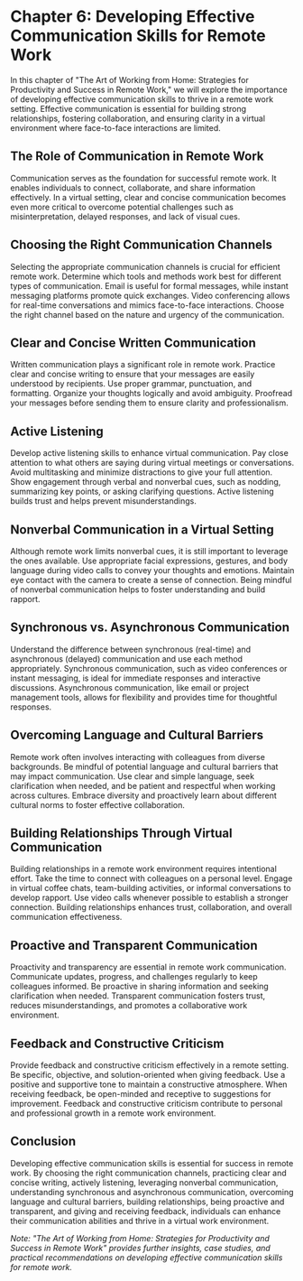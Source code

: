 Chapter 6: Developing Effective Communication Skills for Remote Work
====================================================================

In this chapter of "The Art of Working from Home: Strategies for Productivity and Success in Remote Work," we will explore the importance of developing effective communication skills to thrive in a remote work setting. Effective communication is essential for building strong relationships, fostering collaboration, and ensuring clarity in a virtual environment where face-to-face interactions are limited.

The Role of Communication in Remote Work
----------------------------------------

Communication serves as the foundation for successful remote work. It enables individuals to connect, collaborate, and share information effectively. In a virtual setting, clear and concise communication becomes even more critical to overcome potential challenges such as misinterpretation, delayed responses, and lack of visual cues.

Choosing the Right Communication Channels
-----------------------------------------

Selecting the appropriate communication channels is crucial for efficient remote work. Determine which tools and methods work best for different types of communication. Email is useful for formal messages, while instant messaging platforms promote quick exchanges. Video conferencing allows for real-time conversations and mimics face-to-face interactions. Choose the right channel based on the nature and urgency of the communication.

Clear and Concise Written Communication
---------------------------------------

Written communication plays a significant role in remote work. Practice clear and concise writing to ensure that your messages are easily understood by recipients. Use proper grammar, punctuation, and formatting. Organize your thoughts logically and avoid ambiguity. Proofread your messages before sending them to ensure clarity and professionalism.

Active Listening
----------------

Develop active listening skills to enhance virtual communication. Pay close attention to what others are saying during virtual meetings or conversations. Avoid multitasking and minimize distractions to give your full attention. Show engagement through verbal and nonverbal cues, such as nodding, summarizing key points, or asking clarifying questions. Active listening builds trust and helps prevent misunderstandings.

Nonverbal Communication in a Virtual Setting
--------------------------------------------

Although remote work limits nonverbal cues, it is still important to leverage the ones available. Use appropriate facial expressions, gestures, and body language during video calls to convey your thoughts and emotions. Maintain eye contact with the camera to create a sense of connection. Being mindful of nonverbal communication helps to foster understanding and build rapport.

Synchronous vs. Asynchronous Communication
------------------------------------------

Understand the difference between synchronous (real-time) and asynchronous (delayed) communication and use each method appropriately. Synchronous communication, such as video conferences or instant messaging, is ideal for immediate responses and interactive discussions. Asynchronous communication, like email or project management tools, allows for flexibility and provides time for thoughtful responses.

Overcoming Language and Cultural Barriers
-----------------------------------------

Remote work often involves interacting with colleagues from diverse backgrounds. Be mindful of potential language and cultural barriers that may impact communication. Use clear and simple language, seek clarification when needed, and be patient and respectful when working across cultures. Embrace diversity and proactively learn about different cultural norms to foster effective collaboration.

Building Relationships Through Virtual Communication
----------------------------------------------------

Building relationships in a remote work environment requires intentional effort. Take the time to connect with colleagues on a personal level. Engage in virtual coffee chats, team-building activities, or informal conversations to develop rapport. Use video calls whenever possible to establish a stronger connection. Building relationships enhances trust, collaboration, and overall communication effectiveness.

Proactive and Transparent Communication
---------------------------------------

Proactivity and transparency are essential in remote work communication. Communicate updates, progress, and challenges regularly to keep colleagues informed. Be proactive in sharing information and seeking clarification when needed. Transparent communication fosters trust, reduces misunderstandings, and promotes a collaborative work environment.

Feedback and Constructive Criticism
-----------------------------------

Provide feedback and constructive criticism effectively in a remote setting. Be specific, objective, and solution-oriented when giving feedback. Use a positive and supportive tone to maintain a constructive atmosphere. When receiving feedback, be open-minded and receptive to suggestions for improvement. Feedback and constructive criticism contribute to personal and professional growth in a remote work environment.

Conclusion
----------

Developing effective communication skills is essential for success in remote work. By choosing the right communication channels, practicing clear and concise writing, actively listening, leveraging nonverbal communication, understanding synchronous and asynchronous communication, overcoming language and cultural barriers, building relationships, being proactive and transparent, and giving and receiving feedback, individuals can enhance their communication abilities and thrive in a virtual work environment.

*Note: "The Art of Working from Home: Strategies for Productivity and Success in Remote Work" provides further insights, case studies, and practical recommendations on developing effective communication skills for remote work.*
